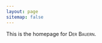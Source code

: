 ```yaml
---
layout: page
sitemap: false
---
```


This is the homepage for <span style="font-variant:small-caps;">Der Bauern</span>.
